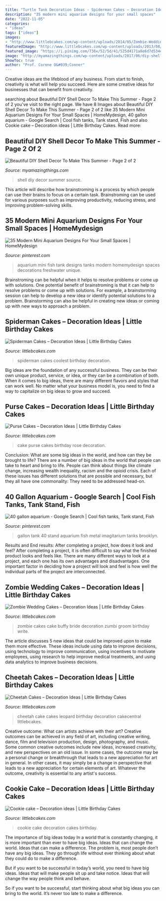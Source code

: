```yaml
---
title: "Turtle Tank Decoration Ideas - Spiderman Cakes – Decoration Ideas"
description: "35 modern mini aquarium designs for your small spaces"
date: "2022-11-05"
categories:
- "ideas"
tags: ["ideas"]
images:
- "http://www.littlebcakes.com/wp-content/uploads/2014/05/Zombie-Wedding-Cakes-Pictures.jpg"
featuredImage: "http://www.littlebcakes.com/wp-content/uploads/2013/08/Coolest-Spiderman-Cakes.jpg"
featured_image: "https://i.pinimg.com/736x/52/5d/41/525d4171a8e6d7d534edb819daf94c33.jpg"
image: "http://myamazingthings.com/wp-content/uploads/2017/06/diy-shell-decor-7.jpg"
ShowToc: true
author: "Prof. Corene O&#039;Conner"
---
```



Creative ideas are the lifeblood of any business. From start to finish, creativity is what will help you succeed. Here are some creative ideas for businesses that can benefit from creativity.

	

		
searching about Beautiful DIY Shell Decor To Make This Summer - Page 2 of 2 you've visit to the right page. We have 8 Images about Beautiful DIY Shell Decor To Make This Summer - Page 2 of 2 like 35 Modern Mini Aquarium Designs For Your Small Spaces | HomeMydesign, 40 gallon aquarium - Google Search | Cool fish tanks, Tank stand, Fish and also Cookie cake – Decoration ideas | Little Birthday Cakes. Read more:
		
    
## Beautiful DIY Shell Decor To Make This Summer - Page 2 Of 2

<img loading=lazy src="http://myamazingthings.com/wp-content/uploads/2017/06/diy-shell-decor-7.jpg" onerror="this.onerror=null;this.src='https://tse2.mm.bing.net/th?id=OIP.FXkLP1yKDwQ8VGG7zgHK4gHaJ5&amp;pid=15.1';" alt="Beautiful DIY Shell Decor To Make This Summer - Page 2 of 2">

_Source: myamazingthings.com_

>shell diy decor summer source. 

	

This article will describe how brainstroming is a process by which people can use their brains to focus on a certain task. Brainstroming can be used for various purposes such as improving productivity, reducing stress, and improving problem-solving skills.

    
## 35 Modern Mini Aquarium Designs For Your Small Spaces | HomeMydesign

<img loading=lazy src="https://i.pinimg.com/736x/5a/70/cd/5a70cdf1f0201e86b5dfef6fe12915f6.jpg" onerror="this.onerror=null;this.src='https://tse2.mm.bing.net/th?id=OIP.pvdy2O0vfxjic37h4oEjQgHaKO&amp;pid=15.1';" alt="35 Modern Mini Aquarium Designs For Your Small Spaces | HomeMydesign">

_Source: pinterest.com_

>aquarium mini fish tank designs tanks modern homemydesign spaces decorations freshwater unique. 

	

Brainstroming can be helpful when it helps to resolve problems or come up with solutions.
One potential benefit of brainstroming is that it can help to resolve problems or come up with solutions. For example, a brainstorming session can help to develop a new idea or identify potential solutions to a problem. Brainstorming can also be helpful in creating new ideas or coming up with new ways to approach a problem.

    
## Spiderman Cakes – Decoration Ideas | Little Birthday Cakes

<img loading=lazy src="http://www.littlebcakes.com/wp-content/uploads/2013/08/Coolest-Spiderman-Cakes.jpg" onerror="this.onerror=null;this.src='https://tse4.mm.bing.net/th?id=OIP.2OJg4Xqn8HPgb33aBSNb5AHaJ4&amp;pid=15.1';" alt="Spiderman Cakes – Decoration Ideas | Little Birthday Cakes">

_Source: littlebcakes.com_

>spiderman cakes coolest birthday decoration. 

	

Big ideas are the foundation of any successful business. They can be their own unique product, service, or idea, or they can be a combination of both. When it comes to big ideas, there are many different flavors and styles that can work well. No matter what your business model is, you need to find a way to capitalize on big ideas to grow and succeed.

    
## Purse Cakes – Decoration Ideas | Little Birthday Cakes

<img loading=lazy src="http://www.littlebcakes.com/wp-content/uploads/2014/02/Purse-Cake-Images.jpg" onerror="this.onerror=null;this.src='https://tse1.mm.bing.net/th?id=OIP.inol8CYeW5EMHimXW5Tg1QHaFh&amp;pid=15.1';" alt="Purse Cakes – Decoration Ideas | Little Birthday Cakes">

_Source: littlebcakes.com_

>cake purse cakes birthday rose decoration. 

	

Conclusion: What are some big ideas in the world, and how can they be brought to life?
There are a number of big ideas in the world that people can take to heart and bring to life. People can think about things like climate change, increasing wealth inequality, racism and the opioid crisis. Each of these issues has different solutions that are possible and necessary, but they all have one commonality: They need to be addressed head-on.

    
## 40 Gallon Aquarium - Google Search | Cool Fish Tanks, Tank Stand, Fish

<img loading=lazy src="https://i.pinimg.com/736x/52/5d/41/525d4171a8e6d7d534edb819daf94c33.jpg" onerror="this.onerror=null;this.src='https://tse1.mm.bing.net/th?id=OIP.aM3SX3Babs6rk55fbigktwHaJ4&amp;pid=15.1';" alt="40 gallon aquarium - Google Search | Cool fish tanks, Tank stand, Fish">

_Source: pinterest.com_

>gallon tank 40 stand aquarium fish metal imagitarium tanks brooklyn. 

	

Results and End results: After completing a project, how does it look and feel?
After completing a project, it is often difficult to say what the finished product looks and feels like. There are many different ways to look at a project, and each one has its own advantages and disadvantages. One important factor in deciding how a project will look and feel is how well the individual parts of the project are interconnected.

    
## Zombie Wedding Cakes – Decoration Ideas | Little Birthday Cakes

<img loading=lazy src="http://www.littlebcakes.com/wp-content/uploads/2014/05/Zombie-Wedding-Cakes-Pictures.jpg" onerror="this.onerror=null;this.src='https://tse3.mm.bing.net/th?id=OIP.MdG5vi9LW2Y-w-O9KCgncgHaJ4&amp;pid=15.1';" alt="Zombie Wedding Cakes – Decoration Ideas | Little Birthday Cakes">

_Source: littlebcakes.com_

>zombie cakes cake buffy bride decoration zumbi groom birthday write. 

	

The article discusses 5 new ideas that could be improved upon to make them more effective. These ideas include using data to improve decisions, using technology to improve communication, using incentives to motivate employees, using research to help improve medical treatments, and using data analytics to improve business decisions.

    
## Cheetah Cakes – Decoration Ideas | Little Birthday Cakes

<img loading=lazy src="https://www.littlebcakes.com/wp-content/uploads/2014/02/Cheetah-Cakes-Pictures.jpg" onerror="this.onerror=null;this.src='https://tse4.mm.bing.net/th?id=OIP.5NS714f2F-Ea1bpK9q1DSAHaJ4&amp;pid=15.1';" alt="Cheetah Cakes – Decoration Ideas | Little Birthday Cakes">

_Source: littlebcakes.com_

>cheetah cake cakes leopard birthday decoration cakecentral littlebcakes. 

	

Creative outcome: What can artists achieve with their art?
Creative outcomes can be achieved in any field of art, including creative writing, dance, film and television production, design, photography, and music. Some common creative outcomes include new ideas, increased creativity, and new perspectives on an old issue. In some cases, the outcome may be a personal change or breakthrough that leads to a new appreciation for art in general. In other cases, it may simply be a change in perspective that leads to a new appreciation for certain elements of art. Whatever the outcome, creativity is essential to any artist's success.

    
## Cookie Cake – Decoration Ideas | Little Birthday Cakes

<img loading=lazy src="http://www.littlebcakes.com/wp-content/uploads/2015/02/cookie-cake-decoration.png" onerror="this.onerror=null;this.src='https://tse1.mm.bing.net/th?id=OIP.TLcQRv3LbqIfeQMkZGUqrAHaJL&amp;pid=15.1';" alt="Cookie cake – Decoration ideas | Little Birthday Cakes">

_Source: littlebcakes.com_

>cookie cake decoration cakes birthday. 

	

The importance of big ideas today
In a world that is constantly changing, it is more important than ever to have big ideas. Ideas that can change the world. Ideas that can make a difference.
The problem is, most people don’t have any big ideas. They go through life without ever thinking about what they could do to make a difference.

But if you want to be successful in today’s world, you need to have big ideas. Ideas that will make people sit up and take notice. Ideas that will change the way people think and behave.

So if you want to be successful, start thinking about what big ideas you can bring to the world. It’s never too late to make a difference.

